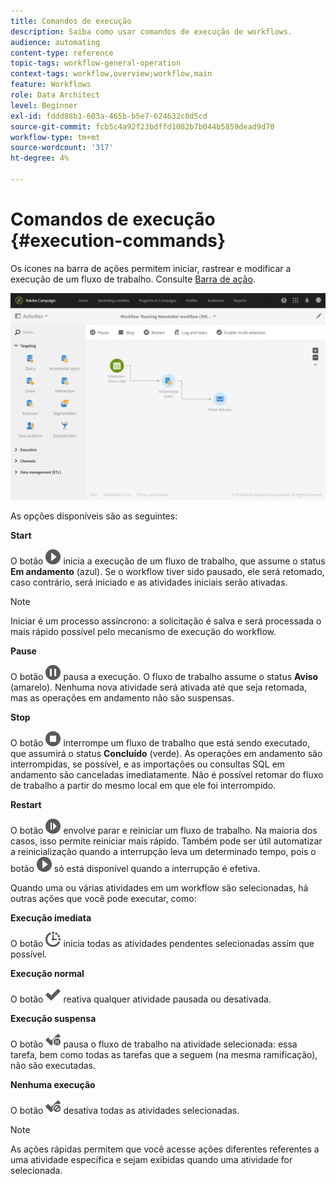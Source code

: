 ```yaml
---
title: Comandos de execução
description: Saiba como usar comandos de execução de workflows.
audience: automating
content-type: reference
topic-tags: workflow-general-operation
context-tags: workflow,overview;workflow,main
feature: Workflows
role: Data Architect
level: Beginner
exl-id: fddd88b1-603a-465b-b5e7-624632c0d5cd
source-git-commit: fcb5c4a92f23bdffd1082b7b044b5859dead9d70
workflow-type: tm+mt
source-wordcount: '317'
ht-degree: 4%

---
```


# Comandos de execução {#execution-commands}

Os ícones na barra de ações permitem iniciar, rastrear e modificar a execução de um fluxo de trabalho. Consulte [Barra de ação](../../automating/using/workflow-interface.md#action-bar).

![](assets/wkf_execution_2.png)

As opções disponíveis são as seguintes:

**Start**

O botão ![](assets/play_darkgrey-24px.png) inicia a execução de um fluxo de trabalho, que assume o status **Em andamento** (azul). Se o workflow tiver sido pausado, ele será retomado, caso contrário, será iniciado e as atividades iniciais serão ativadas.

>[!NOTE]
>
>Iniciar é um processo assíncrono: a solicitação é salva e será processada o mais rápido possível pelo mecanismo de execução do workflow.

**Pause**

O botão ![](assets/pause_darkgrey-24px.png) pausa a execução. O fluxo de trabalho assume o status **Aviso** (amarelo). Nenhuma nova atividade será ativada até que seja retomada, mas as operações em andamento não são suspensas.

**Stop**

O botão ![](assets/stop_darkgrey-24px.png) interrompe um fluxo de trabalho que está sendo executado, que assumirá o status **Concluído** (verde). As operações em andamento são interrompidas, se possível, e as importações ou consultas SQL em andamento são canceladas imediatamente. Não é possível retomar do fluxo de trabalho a partir do mesmo local em que ele foi interrompido.

**Restart**

O botão ![](assets/pauseplay_darkgrey-24px.png) envolve parar e reiniciar um fluxo de trabalho. Na maioria dos casos, isso permite reiniciar mais rápido. Também pode ser útil automatizar a reinicialização quando a interrupção leva um determinado tempo, pois o botão ![](assets/play_darkgrey-24px.png) só está disponível quando a interrupção é efetiva.

Quando uma ou várias atividades em um workflow são selecionadas, há outras ações que você pode executar, como:

**Execução imediata**

O botão ![](assets/pending_darkgrey-24px.png) inicia todas as atividades pendentes selecionadas assim que possível.

**Execução normal**

O botão ![](assets/check_darkgrey-24px.png) reativa qualquer atividade pausada ou desativada.

**Execução suspensa**

O botão ![](assets/check_pause_darkgrey-24px.png) pausa o fluxo de trabalho na atividade selecionada: essa tarefa, bem como todas as tarefas que a seguem (na mesma ramificação), não são executadas.

**Nenhuma execução**

O botão ![](assets/checkdisable.png) desativa todas as atividades selecionadas.

>[!NOTE]
>
>As ações rápidas permitem que você acesse ações diferentes referentes a uma atividade específica e sejam exibidas quando uma atividade for selecionada.
